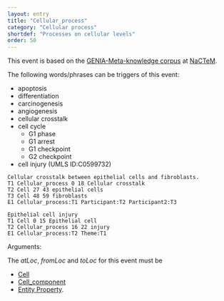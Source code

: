 ```yaml
---
layout: entry
title: "Cellular_process"
category: "Cellular process"
shortdef: "Processes on cellular levels"
order: 50
---
```


This event is based on the <a href="http://www.nactem.ac.uk/meta-knowledge/">GENIA-Meta-knowledge corpus</a> at <a href="http://www.nactem.ac.uk/">NaCTeM</a>.

The following words/phrases can be triggers of this event:

- apoptosis
- differentiation
- carcinogenesis
- angiogenesis
- cellular crosstalk
- cell cycle
  - G1 phase
  - G1 arrest
  - G1 checkpoint
  - G2 checkpoint
- cell injury (UMLS ID:C0599732)

~~~ ann
Cellular crosstalk between epithelial cells and fibroblasts.
T1 Cellular_process 0 18 Cellular crosstalk
T2 Cell 27 43 epithelial cells
T3 Cell 48 59 fibroblasts
E1 Cellular_process:T1 Participant:T2 Participant2:T3
~~~
~~~ ann
Epithelial cell injury
T1 Cell 0 15 Epithelial cell
T2 Cellular_process 16 22 injury
E1 Cellular_process:T2 Theme:T1
~~~

Arguments:

The *atLoc*, *fromLoc* and *toLoc* for this event must be
- [Cell]()
- [Cell_component]()
- [Entity Property]().

<!---
The other arguments, such as *Cause*, *Theme*, *Participant*, and *Product*, for this event can be any entities or events.
--->

<!--details-->



